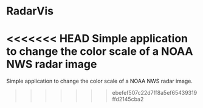 # RadarVis
<<<<<<< HEAD
Simple application to change the color scale of a NOAA NWS radar image
=======
Simple application to change the color scale of a NOAA NWS radar image.
>>>>>>> ebefef507c22d7ff8a5ef65439319ffd2145cba2
